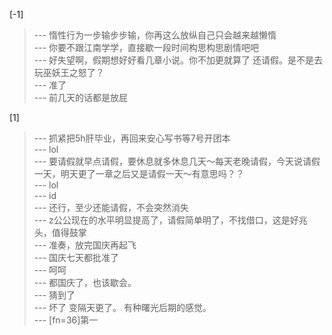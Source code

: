 
[-1] 
>--- 惰性行为一步输步步输，你再这么放纵自己只会越来越懒惰<br>
>--- 你要不跟江南学学，直接歇一段时间构思构思剧情吧吧<br>
>--- 好失望啊，假期想好好看几章小说。你不加更就算了 还请假。是不是去玩巫妖王之怒了？<br>
>--- 准了<br>
>--- 前几天的话都是放屁<br>

[1] 
>--- 抓紧把5h肝毕业，再回来安心写书等7号开团本<br>
>--- lol<br>
>--- 要请假就早点请假，要休息就多休息几天～每天老晚请假，今天说请假一天，明天更了一章之后又是请假一天～有意思吗？？<br>
>--- lol<br>
>--- id<br>
>--- 还行，至少还能请假，不会突然消失<br>
>--- z公公现在的水平明显提高了，请假简单明了，不找借口，这是好兆头，值得鼓掌<br>
>--- 准奏，放完国庆再起飞<br>
>--- 国庆七天都批准了<br>
>--- 呵呵<br>
>--- 都国庆了，也该歇会。<br>
>--- 猜到了<br>
>--- 坏了 变隔天更了。 有种曙光后期的感觉。<br>
>--- [fn=36]第一<br>
